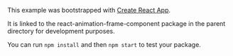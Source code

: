 This example was bootstrapped with [Create React App](https://github.com/facebook/create-react-app).

It is linked to the react-animation-frame-component package in the parent directory for development purposes.

You can run `npm install` and then `npm start` to test your package.
